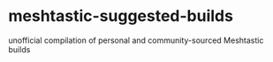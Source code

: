 # meshtastic-suggested-builds
unofficial compilation of personal and community-sourced Meshtastic builds

